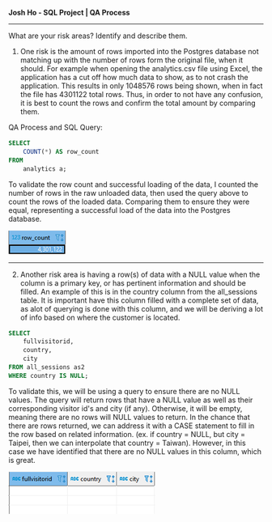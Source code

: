 **Josh Ho - SQL Project | QA Process**
***

What are your risk areas? Identify and describe them.
1. One risk is the amount of rows imported into the Postgres database not matching up with the number of rows form the original file, when it should. For example when opening the analytics.csv file using Excel, the application has a cut off how much data to show, as to not crash the application. This results in only 1048576 rows being shown, when in fact the file has 4301122 total rows. Thus, in order to not have any confusion, it is best to count the rows and confirm the total amount by comparing them.

QA Process and SQL Query:
```SQL
SELECT
	COUNT(*) AS row_count
FROM
	analytics a;
```

To validate the row count and successful loading of the data, I counted the number of rows in the raw unloaded data, then used the query above to count the rows of the loaded data. Comparing them to ensure they were equal, representing a successful load of the data into the Postgres database.

![](images/qa1.png "matching row count!")

***
2. Another risk area is having a row(s) of data with a NULL value when the column is a primary key, or has pertinent information and should be filled. An example of this is in the country column from the all_sessions table. It is important have this column filled with a complete set of data, as alot of querying is done with this column, and we will be deriving a lot of info based on where the customer is located.
```SQL
SELECT
	fullvisitorid,
	country,
	city 
FROM all_sessions as2
WHERE country IS NULL;
```

To validate this, we will be using a query to ensure there are no NULL values. The query will return rows that have a NULL value as well as their corresponding visitor id's and city (if any). Otherwise, it will be empty, meaning there are no rows will NULL values to return. In the chance that there are rows returned, we can address it with a CASE statement to fill in the row based on related information. (ex. if country = NULL, but city = Taipei, then we can interpolate that country = Taiwan). However, in this case we have identified that there are no NULL values in this column, which is great.

![](images/qa2.png "no null values!")
